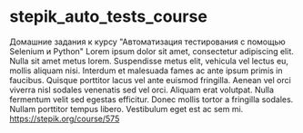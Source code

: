 # stepik_auto_tests_course
Домашние задания к курсу "Автоматизация тестирования с помощью Selenium и Python"
Lorem ipsum dolor sit amet, consectetur adipiscing elit. Nulla sit amet metus lorem. Suspendisse metus elit, vehicula vel lectus eu, mollis aliquam nisi. Interdum et malesuada fames ac ante ipsum primis in faucibus. Quisque porttitor lacus vel ante euismod fringilla. Aenean vel orci viverra nisl sodales venenatis sed vel orci. Aliquam erat volutpat. Nulla fermentum velit sed egestas efficitur. Donec mollis tortor a fringilla sodales. Nullam porttitor tempus libero. Vestibulum eget est ac sem mi.
https://stepik.org/course/575
